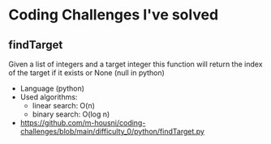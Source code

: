 # Coding Challenges I've solved
## findTarget
Given a list of integers and a target integer this function will return the index of the target if it exists or None (null in python)
* Language (python)
* Used algorithms: 
  * linear search: O(n)
  * binary search: O(log n)
* https://github.com/m-housni/coding-challenges/blob/main/difficulty_0/python/findTarget.py